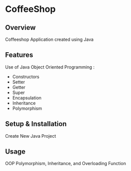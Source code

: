 # CoffeeShop

## Overview
Coffeeshop Application created using Java

## Features
Use of Java Object Oriented Programming :
- Constructors
- Setter
- Getter
- Super
- Encapsulation
- Inheritance
- Polymorphism


## Setup & Installation 
Create New Java Project

## Usage
OOP Polymorphism, Inheritance, and Overloading Function

